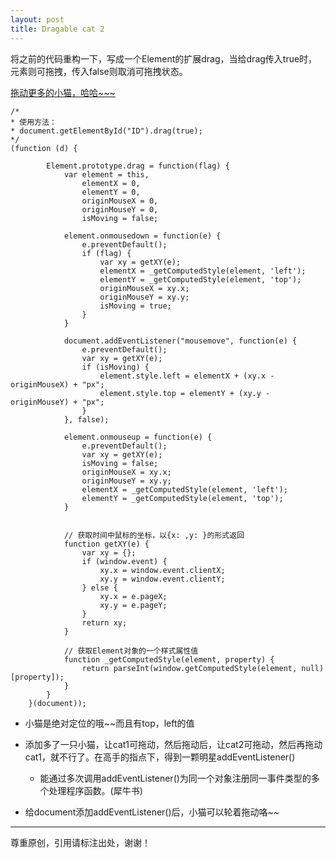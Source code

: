```yaml
---
layout: post
title: Dragable cat 2
---
```

将之前的代码重构一下，写成一个Element的扩展drag，当给drag传入true时，元素则可拖拽，传入false则取消可拖拽状态。

<a href="\code\exam\ex14.html">拖动更多的小猫，哈哈~~~</a>

	/*
	* 使用方法： 
	* document.getElementById("ID").drag(true);
	*/
	(function (d) {

            Element.prototype.drag = function(flag) {
                var element = this,
                    elementX = 0,
                    elementY = 0,
                    originMouseX = 0,
                    originMouseY = 0,
                    isMoving = false;

                element.onmousedown = function(e) {
                    e.preventDefault();
                    if (flag) {
                        var xy = getXY(e);
                        elementX = _getComputedStyle(element, 'left');
                        elementY = _getComputedStyle(element, 'top');
                        originMouseX = xy.x;
                        originMouseY = xy.y;
                        isMoving = true;
                    }
                }

                document.addEventListener("mousemove", function(e) {
                    e.preventDefault();
                    var xy = getXY(e);
                    if (isMoving) {  
                        element.style.left = elementX + (xy.x - originMouseX) + "px";
                        element.style.top = elementY + (xy.y - originMouseY) + "px";
                    }
                }, false);

                element.onmouseup = function(e) {
                    e.preventDefault();
                    var xy = getXY(e);
                    isMoving = false;
                    originMouseX = xy.x;
                    originMouseY = xy.y;
                    elementX = _getComputedStyle(element, 'left');
                    elementY = _getComputedStyle(element, 'top');
                }
                    

                // 获取时间中鼠标的坐标，以{x: ,y: }的形式返回
                function getXY(e) {
                    var xy = {};
                    if (window.event) {
                        xy.x = window.event.clientX;
                        xy.y = window.event.clientY;
                    } else {
                        xy.x = e.pageX;
                        xy.y = e.pageY;
                    }
                    return xy;
                }

                // 获取Element对象的一个样式属性值
                function _getComputedStyle(element, property) {
                    return parseInt(window.getComputedStyle(element, null)[property]);
                }
            }
        }(document));

*	小猫是绝对定位的哦~~而且有top，left的值

*	添加多了一只小猫，让cat1可拖动，然后拖动后，让cat2可拖动，然后再拖动cat1，就不行了。在高手的指点下，得到一颗明星addEventListener()

	*	能通过多次调用addEventListener()为同一个对象注册同一事件类型的多个处理程序函数。(犀牛书)

*	给document添加addEventListener()后，小猫可以轮着拖动咯~~

---
尊重原创，引用请标注出处，谢谢！
